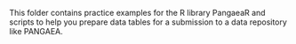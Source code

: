 This folder contains practice examples for the R library PangaeaR and scripts to help you prepare data tables for a submission to a data repository like PANGAEA.
